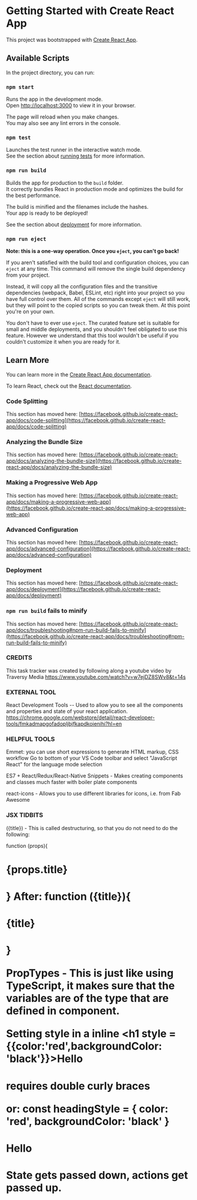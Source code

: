 # Getting Started with Create React App

This project was bootstrapped with [Create React App](https://github.com/facebook/create-react-app).

## Available Scripts

In the project directory, you can run:

### `npm start`

Runs the app in the development mode.\
Open [http://localhost:3000](http://localhost:3000) to view it in your browser.

The page will reload when you make changes.\
You may also see any lint errors in the console.

### `npm test`

Launches the test runner in the interactive watch mode.\
See the section about [running tests](https://facebook.github.io/create-react-app/docs/running-tests) for more information.

### `npm run build`

Builds the app for production to the `build` folder.\
It correctly bundles React in production mode and optimizes the build for the best performance.

The build is minified and the filenames include the hashes.\
Your app is ready to be deployed!

See the section about [deployment](https://facebook.github.io/create-react-app/docs/deployment) for more information.

### `npm run eject`

**Note: this is a one-way operation. Once you `eject`, you can't go back!**

If you aren't satisfied with the build tool and configuration choices, you can `eject` at any time. This command will remove the single build dependency from your project.

Instead, it will copy all the configuration files and the transitive dependencies (webpack, Babel, ESLint, etc) right into your project so you have full control over them. All of the commands except `eject` will still work, but they will point to the copied scripts so you can tweak them. At this point you're on your own.

You don't have to ever use `eject`. The curated feature set is suitable for small and middle deployments, and you shouldn't feel obligated to use this feature. However we understand that this tool wouldn't be useful if you couldn't customize it when you are ready for it.

## Learn More

You can learn more in the [Create React App documentation](https://facebook.github.io/create-react-app/docs/getting-started).

To learn React, check out the [React documentation](https://reactjs.org/).

### Code Splitting

This section has moved here: [https://facebook.github.io/create-react-app/docs/code-splitting](https://facebook.github.io/create-react-app/docs/code-splitting)

### Analyzing the Bundle Size

This section has moved here: [https://facebook.github.io/create-react-app/docs/analyzing-the-bundle-size](https://facebook.github.io/create-react-app/docs/analyzing-the-bundle-size)

### Making a Progressive Web App

This section has moved here: [https://facebook.github.io/create-react-app/docs/making-a-progressive-web-app](https://facebook.github.io/create-react-app/docs/making-a-progressive-web-app)

### Advanced Configuration

This section has moved here: [https://facebook.github.io/create-react-app/docs/advanced-configuration](https://facebook.github.io/create-react-app/docs/advanced-configuration)

### Deployment

This section has moved here: [https://facebook.github.io/create-react-app/docs/deployment](https://facebook.github.io/create-react-app/docs/deployment)

### `npm run build` fails to minify

This section has moved here: [https://facebook.github.io/create-react-app/docs/troubleshooting#npm-run-build-fails-to-minify](https://facebook.github.io/create-react-app/docs/troubleshooting#npm-run-build-fails-to-minify)

### CREDITS
This task tracker was created by following along a youtube video by 
Traversy Media 
https://www.youtube.com/watch?v=w7ejDZ8SWv8&t=14s

### EXTERNAL TOOL
React Development Tools -- Used to allow you to see all the components and properties and state of your react application.
https://chrome.google.com/webstore/detail/react-developer-tools/fmkadmapgofadopljbjfkapdkoienihi?hl=en

### HELPFUL TOOLS
Emmet:  you can use short expressions to generate HTML markup, CSS workflow
Go to bottom of your VS Code toolbar and select "JavaScript React" for the language mode selection

ES7 + React/Redux/React-Native Snippets - Makes creating components and classes much faster with boiler plate components

react-icons - Allows you to use different libraries for icons, i.e. from Fab Awesome

### JSX TIDBITS
({title}) - This is called destructuring, so that you do not need to do the following:

function (props){
    <h1>{props.title}<h1>
}
After:
function ({title}){
    <h1>{title}<h1>
}

PropTypes - This is just like using TypeScript, it makes sure that the variables are of the type that are defined in component.

Setting style in a inline <h1 style = {{color:'red',backgroundColor: 'black'}}>Hello<h1> requires double curly braces


or:
const headingStyle = {
    color: 'red', 
    backgroundColor: 'black'
}

<h1 style ={headingStyle}>Hello<h1>

State gets passed down, actions get passed up.